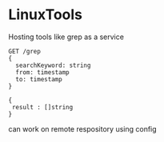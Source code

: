 # LinuxTools

Hosting tools like grep as a service 

```
GET /grep
{
  searchKeyword: string
  from: timestamp
  to: timestamp
}
```

```
{
 result : []string  
}
```


can work on remote respository using config
